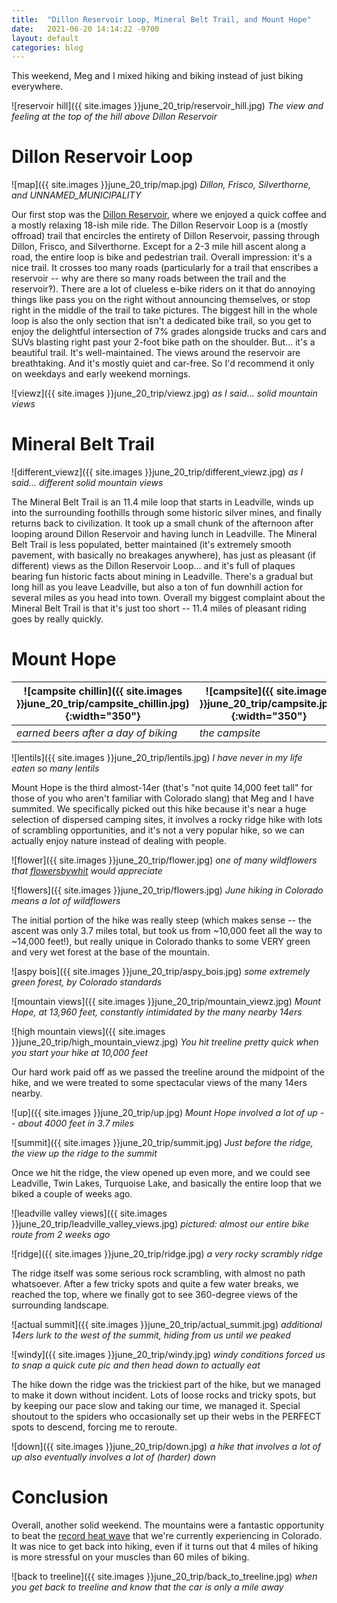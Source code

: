 ```yaml
---
title:  "Dillon Reservoir Loop, Mineral Belt Trail, and Mount Hope"
date:   2021-06-20 14:14:22 -0700
layout: default
categories: blog
---
```


This weekend, Meg and I mixed hiking and biking instead of just
biking everywhere.

<!-- readmore -->

![reservoir hill]({{ site.images }}june_20_trip/reservoir_hill.jpg)
*The view and feeling at the top of the hill above Dillon Reservoir*

# Dillon Reservoir Loop

![map]({{ site.images }}june_20_trip/map.jpg)
*Dillon, Frisco, Silverthorne, and UNNAMED_MUNICIPALITY*

Our first stop was the [Dillon Reservoir](https://en.wikipedia.org/wiki/Dillon_Reservoir),
where we enjoyed a quick coffee and a mostly relaxing 18-ish mile ride.
The Dillon Reservoir Loop is a (mostly offroad) trail that encircles
the entirety of Dillon Reservoir, passing through Dillon, Frisco,
and Silverthorne. Except for a 2-3 mile hill ascent along a road, the
entire loop is bike and pedestrian trail. Overall impression: it's
a nice trail. It crosses too many roads (particularly for a trail
that enscribes a reservoir -- why are there so many roads between the
trail and the reservoir‽). There are a lot of clueless e-bike riders
on it that do annoying things like pass you on the right without
announcing themselves, or stop right in the middle of the trail to
take pictures. The biggest hill in the whole loop is also the only
section that isn't a dedicated bike trail, so you get to enjoy the
delightful intersection of 7% grades alongside trucks and cars and
SUVs blasting right past your 2-foot bike path on the shoulder. But...
it's a beautiful trail. It's well-maintained. The views around the
reservoir are breathtaking. And it's mostly quiet and car-free. So
I'd recommend it only on weekdays and early weekend mornings.

![viewz]({{ site.images }}june_20_trip/viewz.jpg)
*as I said... solid mountain views*

# Mineral Belt Trail

![different_viewz]({{ site.images }}june_20_trip/different_viewz.jpg)
*as I said... different solid mountain views*

The Mineral Belt Trail is an 11.4 mile loop that starts in Leadville,
winds up into the surrounding foothills through some historic silver
mines, and finally returns back to civilization. It took up a small
chunk of the afternoon after looping around Dillon Reservoir and
having lunch in Leadville. The Mineral Belt Trail is less populated,
better maintained (it's extremely smooth pavement, with basically
no breakages anywhere), has just as pleasant (if different) views
as the Dillon Reservoir Loop... and it's full of plaques bearing fun
historic facts about mining in Leadville. There's a gradual but long
hill as you leave Leadville, but also a ton of fun downhill action
for several miles as you head into town. Overall my biggest complaint
about the Mineral Belt Trail is that it's just too short -- 11.4 miles
of pleasant riding goes by really quickly.

# Mount Hope

![campsite chillin]({{ site.images }}june_20_trip/campsite_chillin.jpg){:width="350"} | ![campsite]({{ site.images }}june_20_trip/campsite.jpg){:width="350"}
--- | --- 
*earned beers after a day of biking* | *the campsite*

![lentils]({{ site.images }}june_20_trip/lentils.jpg)
*I have never in my life eaten so many lentils*

Mount Hope is the third almost-14er (that's "not quite 14,000 feet
tall" for those of you who aren't familiar with Colorado slang) that
Meg and I have summited. We specifically picked out this hike because
it's near a huge selection of dispersed camping sites, it involves a
rocky ridge hike with lots of scrambling opportunities, and it's not
a very popular hike, so we can actually enjoy nature instead of dealing
with people.

![flower]({{ site.images }}june_20_trip/flower.jpg)
*one of many wildflowers that [flowersbywhit](https://www.facebook.com/flowersbywhit/) would appreciate*

![flowers]({{ site.images }}june_20_trip/flowers.jpg)
*June hiking in Colorado means a lot of wildflowers*

The initial portion of the hike was
really steep (which makes sense -- the ascent was only 3.7 miles total,
but took us from ~10,000 feet all the way to ~14,000 feet!), but really
unique in Colorado thanks to some VERY green and very wet forest at
the base of the mountain.

![aspy bois]({{ site.images }}june_20_trip/aspy_bois.jpg)
*some extremely green forest, by Colorado standards*

![mountain views]({{ site.images }}june_20_trip/mountain_viewz.jpg)
*Mount Hope, at 13,960 feet, constantly intimidated by the many nearby 14ers*

![high mountain views]({{ site.images }}june_20_trip/high_mountain_viewz.jpg)
*You hit treeline pretty quick when you start your hike at 10,000 feet*

Our hard work paid off as we passed the treeline
around the midpoint of the hike, and we were treated to some spectacular
views of the many 14ers nearby.

![up]({{ site.images }}june_20_trip/up.jpg)
*Mount Hope involved a lot of up -- about 4000 feet in 3.7 miles*

![summit]({{ site.images }}june_20_trip/summit.jpg)
*Just before the ridge, the view up the ridge to the summit*

Once we hit the ridge, the view opened up even more, and we could see
Leadville, Twin Lakes, Turquoise Lake, and basically the entire loop that we
biked a couple of weeks ago.

![leadville valley views]({{ site.images }}june_20_trip/leadville_valley_views.jpg)
*pictured: almost our entire bike route from 2 weeks ago*

![ridge]({{ site.images }}june_20_trip/ridge.jpg)
*a very rocky scrambly ridge*

The ridge itself was some serious rock scrambling, with almost no path
whatsoever. After a few tricky spots and quite a few water breaks, we reached
the top, where we finally got to see 360-degree views of the surrounding
landscape.

![actual summit]({{ site.images }}june_20_trip/actual_summit.jpg)
*additional 14ers lurk to the west of the summit, hiding from us until we peaked*

![windy]({{ site.images }}june_20_trip/windy.jpg)
*windy conditions forced us to snap a quick cute pic and then head down to actually eat*

The hike down the ridge was the trickiest part of the hike, but we managed
to make it down without incident. Lots of loose rocks and tricky spots, but
by keeping our pace slow and taking our time, we managed it. Special shoutout
to the spiders who occasionally set up their webs in the PERFECT spots to
descend, forcing me to reroute.

![down]({{ site.images }}june_20_trip/down.jpg)
*a hike that involves a lot of up also eventually involves a lot of (harder) down*

# Conclusion

Overall, another solid weekend. The mountains were a fantastic opportunity
to beat the [record heat wave](https://www.theguardian.com/us-news/2021/jun/17/heat-wave-western-us-drought-fire)
that we're currently experiencing in Colorado. It was nice to get back into
hiking, even if it turns out that 4 miles of hiking is more stressful on your
muscles than 60 miles of biking.

![back to treeline]({{ site.images }}june_20_trip/back_to_treeline.jpg)
*when you get back to treeline and know that the car is only a mile away*

